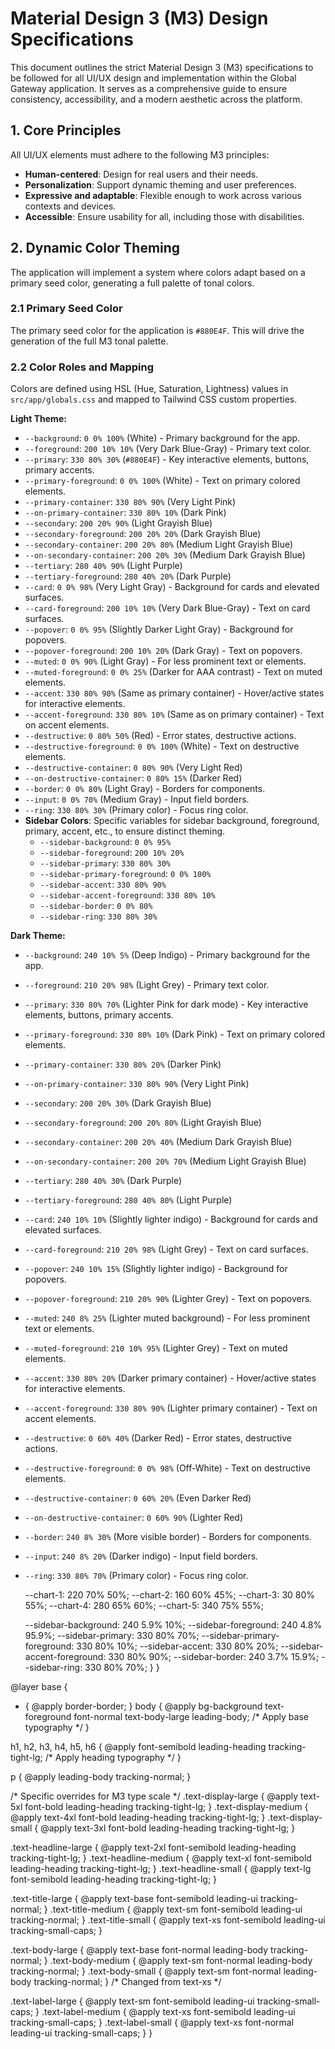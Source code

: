 # Material Design 3 (M3) Design Specifications

This document outlines the strict Material Design 3 (M3) specifications to be followed for all UI/UX design and implementation within the Global Gateway application. It serves as a comprehensive guide to ensure consistency, accessibility, and a modern aesthetic across the platform.

## 1. Core Principles

All UI/UX elements must adhere to the following M3 principles:
*   **Human-centered**: Design for real users and their needs.
*   **Personalization**: Support dynamic theming and user preferences.
*   **Expressive and adaptable**: Flexible enough to work across various contexts and devices.
*   **Accessible**: Ensure usability for all, including those with disabilities.

## 2. Dynamic Color Theming

The application will implement a system where colors adapt based on a primary seed color, generating a full palette of tonal colors.

### 2.1 Primary Seed Color
The primary seed color for the application is `#880E4F`. This will drive the generation of the full M3 tonal palette.

### 2.2 Color Roles and Mapping
Colors are defined using HSL (Hue, Saturation, Lightness) values in `src/app/globals.css` and mapped to Tailwind CSS custom properties.

**Light Theme:**
*   `--background`: `0 0% 100%` (White) - Primary background for the app.
*   `--foreground`: `200 10% 10%` (Very Dark Blue-Gray) - Primary text color.
*   `--primary`: `330 80% 30%` (`#880E4F`) - Key interactive elements, buttons, primary accents.
*   `--primary-foreground`: `0 0% 100%` (White) - Text on primary colored elements.
*   `--primary-container`: `330 80% 90%` (Very Light Pink)
*   `--on-primary-container`: `330 80% 10%` (Dark Pink)
*   `--secondary`: `200 20% 90%` (Light Grayish Blue)
*   `--secondary-foreground`: `200 20% 20%` (Dark Grayish Blue)
*   `--secondary-container`: `200 20% 80%` (Medium Light Grayish Blue)
*   `--on-secondary-container`: `200 20% 30%` (Medium Dark Grayish Blue)
*   `--tertiary`: `280 40% 90%` (Light Purple)
*   `--tertiary-foreground`: `280 40% 20%` (Dark Purple)
*   `--card`: `0 0% 98%` (Very Light Gray) - Background for cards and elevated surfaces.
*   `--card-foreground`: `200 10% 10%` (Very Dark Blue-Gray) - Text on card surfaces.
*   `--popover`: `0 0% 95%` (Slightly Darker Light Gray) - Background for popovers.
*   `--popover-foreground`: `200 10% 20%` (Dark Gray) - Text on popovers.
*   `--muted`: `0 0% 90%` (Light Gray) - For less prominent text or elements.
*   `--muted-foreground`: `0 0% 25%` (Darker for AAA contrast) - Text on muted elements.
*   `--accent`: `330 80% 90%` (Same as primary container) - Hover/active states for interactive elements.
*   `--accent-foreground`: `330 80% 10%` (Same as on primary container) - Text on accent elements.
*   `--destructive`: `0 80% 50%` (Red) - Error states, destructive actions.
*   `--destructive-foreground`: `0 0% 100%` (White) - Text on destructive elements.
*   `--destructive-container`: `0 80% 90%` (Very Light Red)
*   `--on-destructive-container`: `0 80% 15%` (Darker Red)
*   `--border`: `0 0% 80%` (Light Gray) - Borders for components.
*   `--input`: `0 0% 70%` (Medium Gray) - Input field borders.
*   `--ring`: `330 80% 30%` (Primary color) - Focus ring color.
*   **Sidebar Colors**: Specific variables for sidebar background, foreground, primary, accent, etc., to ensure distinct theming.
    *   `--sidebar-background`: `0 0% 95%`
    *   `--sidebar-foreground`: `200 10% 20%`
    *   `--sidebar-primary`: `330 80% 30%`
    *   `--sidebar-primary-foreground`: `0 0% 100%`
    *   `--sidebar-accent`: `330 80% 90%`
    *   `--sidebar-accent-foreground`: `330 80% 10%`
    *   `--sidebar-border`: `0 0% 80%`
    *   `--sidebar-ring`: `330 80% 30%`

**Dark Theme:**
*   `--background`: `240 10% 5%` (Deep Indigo) - Primary background for the app.
*   `--foreground`: `210 20% 98%` (Light Grey) - Primary text color.
*   `--primary`: `330 80% 70%` (Lighter Pink for dark mode) - Key interactive elements, buttons, primary accents.
*   `--primary-foreground`: `330 80% 10%` (Dark Pink) - Text on primary colored elements.
*   `--primary-container`: `330 80% 20%` (Darker Pink)
*   `--on-primary-container`: `330 80% 90%` (Very Light Pink)
*   `--secondary`: `200 20% 30%` (Dark Grayish Blue)
*   `--secondary-foreground`: `200 20% 80%` (Light Grayish Blue)
*   `--secondary-container`: `200 20% 40%` (Medium Dark Grayish Blue)
*   `--on-secondary-container`: `200 20% 70%` (Medium Light Grayish Blue)
*   `--tertiary`: `280 40% 30%` (Dark Purple)
*   `--tertiary-foreground`: `280 40% 80%` (Light Purple)
*   `--card`: `240 10% 10%` (Slightly lighter indigo) - Background for cards and elevated surfaces.
*   `--card-foreground`: `210 20% 98%` (Light Grey) - Text on card surfaces.
*   `--popover`: `240 10% 15%` (Slightly lighter indigo) - Background for popovers.
*   `--popover-foreground`: `210 20% 90%` (Lighter Grey) - Text on popovers.
*   `--muted`: `240 8% 25%` (Lighter muted background) - For less prominent text or elements.
*   `--muted-foreground`: `210 10% 95%` (Lighter Grey) - Text on muted elements.
*   `--accent`: `330 80% 20%` (Darker primary container) - Hover/active states for interactive elements.
*   `--accent-foreground`: `330 80% 90%` (Lighter primary container) - Text on accent elements.
*   `--destructive`: `0 60% 40%` (Darker Red) - Error states, destructive actions.
*   `--destructive-foreground`: `0 0% 98%` (Off-White) - Text on destructive elements.
*   `--destructive-container`: `0 60% 20%` (Even Darker Red)
*   `--on-destructive-container`: `0 60% 90%` (Lighter Red)
*   `--border`: `240 8% 30%` (More visible border) - Borders for components.
*   `--input`: `240 8% 20%` (Darker indigo) - Input field borders.
*   `--ring`: `330 80% 70%` (Primary color) - Focus ring color.

    --chart-1: 220 70% 50%;
    --chart-2: 160 60% 45%;
    --chart-3: 30 80% 55%;
    --chart-4: 280 65% 60%;
    --chart-5: 340 75% 55%;

    --sidebar-background: 240 5.9% 10%;
    --sidebar-foreground: 240 4.8% 95.9%;
    --sidebar-primary: 330 80% 70%;
    --sidebar-primary-foreground: 330 80% 10%;
    --sidebar-accent: 330 80% 20%;
    --sidebar-accent-foreground: 330 80% 90%;
    --sidebar-border: 240 3.7% 15.9%;
    --sidebar-ring: 330 80% 70%;
  }
}

@layer base {
  * {
    @apply border-border;
  }
  body {
    @apply bg-background text-foreground font-normal text-body-large leading-body; /* Apply base typography */
  }

  h1, h2, h3, h4, h5, h6 {
    @apply font-semibold leading-heading tracking-tight-lg; /* Apply heading typography */
  }

  p {
    @apply leading-body tracking-normal;
  }

  /* Specific overrides for M3 type scale */
  .text-display-large { @apply text-5xl font-bold leading-heading tracking-tight-lg; }
  .text-display-medium { @apply text-4xl font-bold leading-heading tracking-tight-lg; }
  .text-display-small { @apply text-3xl font-bold leading-heading tracking-tight-lg; }

  .text-headline-large { @apply text-2xl font-semibold leading-heading tracking-tight-lg; }
  .text-headline-medium { @apply text-xl font-semibold leading-heading tracking-tight-lg; }
  .text-headline-small { @apply text-lg font-semibold leading-heading tracking-tight-lg; }

  .text-title-large { @apply text-base font-semibold leading-ui tracking-normal; }
  .text-title-medium { @apply text-sm font-semibold leading-ui tracking-normal; }
  .text-title-small { @apply text-xs font-semibold leading-ui tracking-small-caps; }

  .text-body-large { @apply text-base font-normal leading-body tracking-normal; }
  .text-body-medium { @apply text-sm font-normal leading-body tracking-normal; }
  .text-body-small { @apply text-sm font-normal leading-body tracking-normal; } /* Changed from text-xs */

  .text-label-large { @apply text-sm font-semibold leading-ui tracking-small-caps; }
  .text-label-medium { @apply text-xs font-semibold leading-ui tracking-small-caps; }
  .text-label-small { @apply text-xs font-normal leading-ui tracking-small-caps; }
}